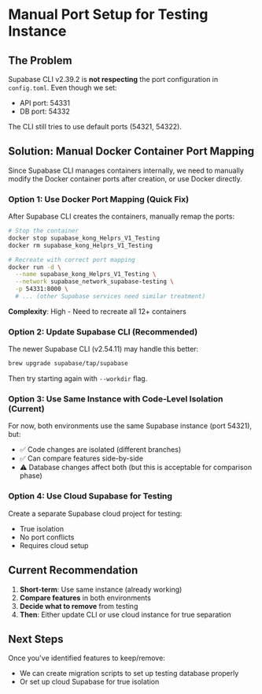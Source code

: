 # Manual Port Setup for Testing Instance

## The Problem

Supabase CLI v2.39.2 is **not respecting** the port configuration in `config.toml`. Even though we set:
- API port: 54331
- DB port: 54332

The CLI still tries to use default ports (54321, 54322).

## Solution: Manual Docker Container Port Mapping

Since Supabase CLI manages containers internally, we need to manually modify the Docker container ports after creation, or use Docker directly.

### Option 1: Use Docker Port Mapping (Quick Fix)

After Supabase CLI creates the containers, manually remap the ports:

```bash
# Stop the container
docker stop supabase_kong_Helprs_V1_Testing
docker rm supabase_kong_Helprs_V1_Testing

# Recreate with correct port mapping
docker run -d \
  --name supabase_kong_Helprs_V1_Testing \
  --network supabase_network_supabase-testing \
  -p 54331:8000 \
  # ... (other Supabase services need similar treatment)
```

**Complexity**: High - Need to recreate all 12+ containers

### Option 2: Update Supabase CLI (Recommended)

The newer Supabase CLI (v2.54.11) may handle this better:

```bash
brew upgrade supabase/tap/supabase
```

Then try starting again with `--workdir` flag.

### Option 3: Use Same Instance with Code-Level Isolation (Current)

For now, both environments use the same Supabase instance (port 54321), but:
- ✅ Code changes are isolated (different branches)
- ✅ Can compare features side-by-side
- ⚠️ Database changes affect both (but this is acceptable for comparison phase)

### Option 4: Use Cloud Supabase for Testing

Create a separate Supabase cloud project for testing:
- True isolation
- No port conflicts
- Requires cloud setup

## Current Recommendation

1. **Short-term**: Use same instance (already working)
2. **Compare features** in both environments
3. **Decide what to remove** from testing
4. **Then**: Either update CLI or use cloud instance for true separation

## Next Steps

Once you've identified features to keep/remove:
- We can create migration scripts to set up testing database properly
- Or set up cloud Supabase for true isolation

